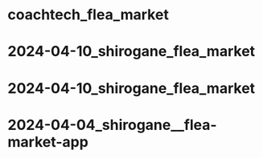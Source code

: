 # coachtech_flea_market
# 2024-04-10_shirogane_flea_market
# 2024-04-10_shirogane_flea_market
# 2024-04-04_shirogane__flea-market-app
